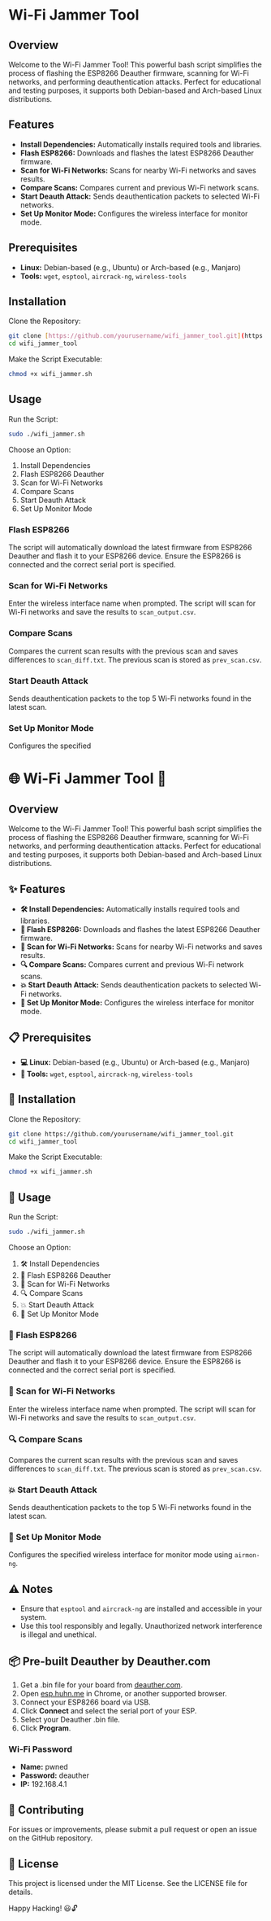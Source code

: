 # Wi-Fi Jammer Tool

## Overview

Welcome to the Wi-Fi Jammer Tool! This powerful bash script simplifies the process of flashing the ESP8266 Deauther firmware, scanning for Wi-Fi networks, and performing deauthentication attacks. Perfect for educational and testing purposes, it supports both Debian-based and Arch-based Linux distributions.

## Features

- **Install Dependencies:** Automatically installs required tools and libraries.
- **Flash ESP8266:** Downloads and flashes the latest ESP8266 Deauther firmware.
- **Scan for Wi-Fi Networks:** Scans for nearby Wi-Fi networks and saves results.
- **Compare Scans:** Compares current and previous Wi-Fi network scans.
- **Start Deauth Attack:** Sends deauthentication packets to selected Wi-Fi networks.
- **Set Up Monitor Mode:** Configures the wireless interface for monitor mode.

## Prerequisites

- **Linux:** Debian-based (e.g., Ubuntu) or Arch-based (e.g., Manjaro)
- **Tools:** `wget`, `esptool`, `aircrack-ng`, `wireless-tools`

## Installation

Clone the Repository:

```bash
git clone [https://github.com/yourusername/wifi_jammer_tool.git](https://github.com/thebugbounter/WiFi-Deauthenticator/)
cd wifi_jammer_tool
```

Make the Script Executable:

```bash
chmod +x wifi_jammer.sh
```

## Usage

Run the Script:

```bash
sudo ./wifi_jammer.sh
```

Choose an Option:

1. Install Dependencies
2. Flash ESP8266 Deauther
3. Scan for Wi-Fi Networks
4. Compare Scans
5. Start Deauth Attack
6. Set Up Monitor Mode

### Flash ESP8266

The script will automatically download the latest firmware from ESP8266 Deauther and flash it to your ESP8266 device. Ensure the ESP8266 is connected and the correct serial port is specified.

### Scan for Wi-Fi Networks

Enter the wireless interface name when prompted. The script will scan for Wi-Fi networks and save the results to `scan_output.csv`.

### Compare Scans

Compares the current scan results with the previous scan and saves differences to `scan_diff.txt`. The previous scan is stored as `prev_scan.csv`.

### Start Deauth Attack

Sends deauthentication packets to the top 5 Wi-Fi networks found in the latest scan.

### Set Up Monitor Mode

Configures the specified

# 🌐 Wi-Fi Jammer Tool 🚀

## Overview

Welcome to the Wi-Fi Jammer Tool! This powerful bash script simplifies the process of flashing the ESP8266 Deauther firmware, scanning for Wi-Fi networks, and performing deauthentication attacks. Perfect for educational and testing purposes, it supports both Debian-based and Arch-based Linux distributions.

## ✨ Features

- **🛠️ Install Dependencies:** Automatically installs required tools and libraries.
- **💾 Flash ESP8266:** Downloads and flashes the latest ESP8266 Deauther firmware.
- **📡 Scan for Wi-Fi Networks:** Scans for nearby Wi-Fi networks and saves results.
- **🔍 Compare Scans:** Compares current and previous Wi-Fi network scans.
- **💥 Start Deauth Attack:** Sends deauthentication packets to selected Wi-Fi networks.
- **🔧 Set Up Monitor Mode:** Configures the wireless interface for monitor mode.

## 📋 Prerequisites

- **💻 Linux:** Debian-based (e.g., Ubuntu) or Arch-based (e.g., Manjaro)
- **🔧 Tools:** `wget`, `esptool`, `aircrack-ng`, `wireless-tools`

## 🚀 Installation

Clone the Repository:

```bash
git clone https://github.com/yourusername/wifi_jammer_tool.git
cd wifi_jammer_tool
```

Make the Script Executable:

```bash
chmod +x wifi_jammer.sh
```

## 📝 Usage

Run the Script:

```bash
sudo ./wifi_jammer.sh
```

Choose an Option:

1. 🛠️ Install Dependencies
2. 💾 Flash ESP8266 Deauther
3. 📡 Scan for Wi-Fi Networks
4. 🔍 Compare Scans
5. 💥 Start Deauth Attack
6. 🔧 Set Up Monitor Mode

### 💾 Flash ESP8266

The script will automatically download the latest firmware from ESP8266 Deauther and flash it to your ESP8266 device. Ensure the ESP8266 is connected and the correct serial port is specified.

### 📡 Scan for Wi-Fi Networks

Enter the wireless interface name when prompted. The script will scan for Wi-Fi networks and save the results to `scan_output.csv`.

### 🔍 Compare Scans

Compares the current scan results with the previous scan and saves differences to `scan_diff.txt`. The previous scan is stored as `prev_scan.csv`.

### 💥 Start Deauth Attack

Sends deauthentication packets to the top 5 Wi-Fi networks found in the latest scan.

### 🔧 Set Up Monitor Mode

Configures the specified wireless interface for monitor mode using `airmon-ng`.

## ⚠️ Notes

- Ensure that `esptool` and `aircrack-ng` are installed and accessible in your system.
- Use this tool responsibly and legally. Unauthorized network interference is illegal and unethical.

## 📦 Pre-built Deauther by Deauther.com

1. Get a .bin file for your board from [deauther.com](https://deauther.com).
2. Open [esp.huhn.me](https://esp.huhn.me) in Chrome, or another supported browser.
3. Connect your ESP8266 board via USB.
4. Click **Connect** and select the serial port of your ESP.
5. Select your Deauther .bin file.
6. Click **Program**.

### Wi-Fi Password

- **Name:** pwned 
- **Password:** deauther
- **IP:** 192.168.4.1

## 🤝 Contributing

For issues or improvements, please submit a pull request or open an issue on the GitHub repository.

## 📜 License

This project is licensed under the MIT License. See the LICENSE file for details.

Happy Hacking! 😃🔓
